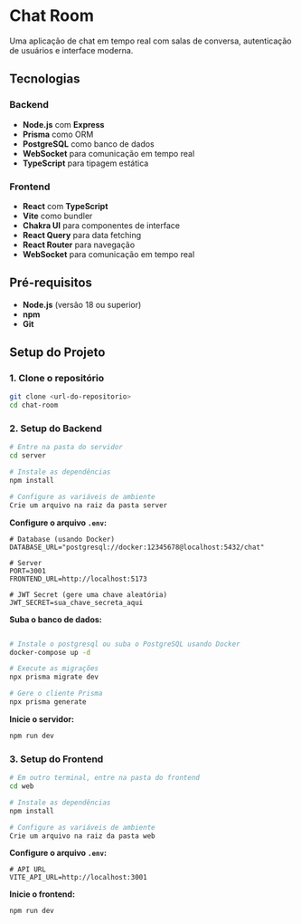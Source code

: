# Chat Room

Uma aplicação de chat em tempo real com salas de conversa, autenticação de usuários e interface moderna.

## Tecnologias

### Backend

- **Node.js** com **Express**
- **Prisma** como ORM
- **PostgreSQL** como banco de dados
- **WebSocket** para comunicação em tempo real
- **TypeScript** para tipagem estática

### Frontend

- **React** com **TypeScript**
- **Vite** como bundler
- **Chakra UI** para componentes de interface
- **React Query** para data fetching
- **React Router** para navegação
- **WebSocket** para comunicação em tempo real

## Pré-requisitos

- **Node.js** (versão 18 ou superior)
- **npm**
- **Git**

## Setup do Projeto

### 1. Clone o repositório

```bash
git clone <url-do-repositorio>
cd chat-room
```

### 2. Setup do Backend

```bash
# Entre na pasta do servidor
cd server

# Instale as dependências
npm install

# Configure as variáveis de ambiente
Crie um arquivo na raiz da pasta server
```

**Configure o arquivo `.env`:**

```env
# Database (usando Docker)
DATABASE_URL="postgresql://docker:12345678@localhost:5432/chat"

# Server
PORT=3001
FRONTEND_URL=http://localhost:5173

# JWT Secret (gere uma chave aleatória)
JWT_SECRET=sua_chave_secreta_aqui
```

**Suba o banco de dados:**

```bash

# Instale o postgresql ou suba o PostgreSQL usando Docker
docker-compose up -d

# Execute as migrações
npx prisma migrate dev

# Gere o cliente Prisma
npx prisma generate
```

**Inicie o servidor:**

```bash
npm run dev
```

### 3. Setup do Frontend

```bash
# Em outro terminal, entre na pasta do frontend
cd web

# Instale as dependências
npm install

# Configure as variáveis de ambiente
Crie um arquivo na raiz da pasta web
```

**Configure o arquivo `.env`:**

```env
# API URL
VITE_API_URL=http://localhost:3001
```

**Inicie o frontend:**

```bash
npm run dev
```


